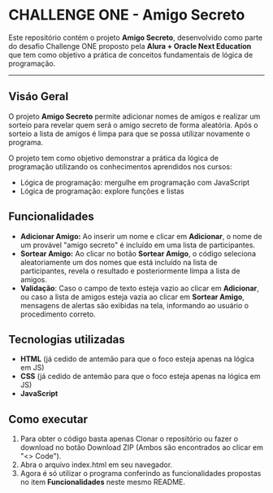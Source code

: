 # CHALLENGE ONE - **Amigo Secreto**

Este repositório contém o projeto **Amigo Secreto**, desenvolvido como parte do desafio Challenge ONE proposto pela **Alura + Oracle Next Education** que tem como objetivo a prática de conceitos fundamentais de lógica de programação.

---

## Visáo Geral

O projeto **Amigo Secreto** permite adicionar nomes de amigos e realizar um sorteio para revelar quem será o amigo secreto de forma aleatória. Após o sorteio a lista de amigos é limpa para que se possa utilizar novamente o programa.

O projeto tem como objetivo demonstrar a prática da lógica de programação utilizando os conhecimentos aprendidos nos cursos:
- Lógica de programação: mergulhe em programação com JavaScript
- Lógica de programação: explore funções e listas

## Funcionalidades

- **Adicionar Amigo:** Ao inserir um nome e clicar em **Adicionar**, o nome de um provável "amigo secreto" é incluído em uma lista de participantes.
- **Sortear Amigo:** Ao clicar no botão **Sortear Amigo**, o código seleciona aleatoriamente um dos nomes que está incluído na lista de participantes, revela o resultado e posteriormente limpa a lista de amigos.
- **Validação**: Caso o campo de texto esteja vazio ao clicar em **Adicionar**, ou caso a lista de amigos esteja vazia ao clicar em **Sortear Amigo**, mensagens de alertas são exibidas na tela, informando ao usuário o procedimento correto.

## Tecnologias utilizadas

- **HTML** (já cedido de antemão para que o foco esteja apenas na lógica em JS)
- **CSS** (já cedido de antemão para que o foco esteja apenas na lógica em JS)
- **JavaScript**

## Como executar

1. Para obter o código basta apenas Clonar o repositório ou fazer o download no botão Download ZIP (Ambos são encontrados ao clicar em "<> Code").
2. Abra o arquivo index.html em seu navegador.
3. Agora é só utilizar o programa conferindo as funcionalidades propostas no item **Funcionalidades** neste mesmo README.
